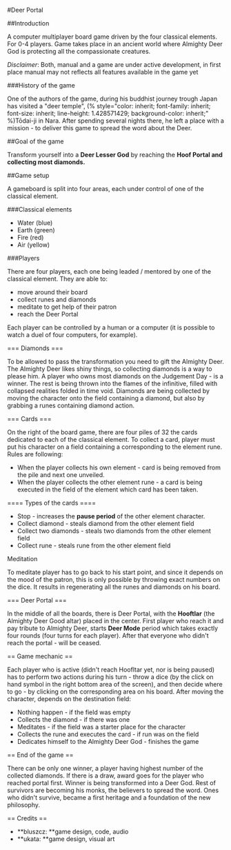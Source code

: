#Deer Portal

##Introduction

A computer multiplayer board game driven by the four classical elements. For 0-4 players. Game takes place in an ancient world where Almighty Deer God is protecting all the compassionate creatures.

*Disclaimer*: Both, manual and a game are under active development, in first place manual may not reflects all features available in the game yet

###History of the game

One of the authors of the game, during his buddhist journey trough Japan has visited a "deer temple", (% style="color: inherit; font-family: inherit; font-size: inherit; line-height: 1.428571429; background-color: inherit;" %)Tōdai-ji in Nara. After spending several nights there, he left a place with a mission - to deliver this game to spread the word about the Deer.

##Goal of the game

Transform yourself into a **Deer Lesser God** by reaching the **Hoof Portal **and collecting most diamonds**.**

##Game setup

A gameboard is split into four areas, each under control of one of the classical element.

###Classical elements

* Water (blue) 
* Earth (green)
* Fire (red)
* Air (yellow)


###Players

There are four players, each one being leaded / mentored by one of the classical element. They are able to:

* move around their board
* collect runes and diamonds
* meditate to get help of their patron 
* reach the Deer Portal 


Each player can be controlled by a human or a computer (it is possible to watch a duel of four computers, for example).

=== Diamonds ===

To be allowed to pass the transformation you need to gift the Almighty Deer. The Almighty Deer likes shiny things, so collecting diamonds is a way to please him. A player who owns most diamonds on the Judgement Day - is a winner. The rest is being thrown into the flames of the infinitive, filled with collapsed realities folded in time void. Diamonds are being collected by moving the character onto the field containing a diamond, but also by grabbing a runes containing diamond action.

=== Cards ===

On the right of the board game, there are four piles of 32 the cards dedicated to each of the classical element. To collect a card, player must put his character on a field containing a corresponding to the element rune. Rules are following:

* When the player collects his own element - card is being removed from the pile and next one unveiled. 
* When the player collects the other element rune - a card is being executed in the field of the element which card has been taken.


==== Types of the cards ====

* Stop - increases the **pause period** of the  other element character. 
* Collect diamond - steals diamond from the other element field 
* Collect two diamonds - steals two diamonds from the other element field 
* Collect rune - steals rune from the other element field 


Meditation


To meditate player has to go back to his start point, and since it depends on the mood of the patron, this is only possible by throwing exact numbers on the dice. It results in regenerating all the runes and diamonds on his board.

=== Deer Portal ===

In the middle of all the boards, there is Deer Portal, with the **Hooftlar** (the Almighty Deer Good altar) placed in the center. First player who reach it and pay tribute to Almighty Deer, starts **Deer Mode** period which takes exactly four rounds (four turns for each player). After that everyone who didn't reach the portal - will be ceased. 


== Game mechanic ==


Each player who is active (didn't reach Hoofltar yet, nor is being paused) has to perform two actions during his turn - throw a dice (by the click on hand symbol in the right bottom area of the screen), and then decide where to go - by clicking on the corresponding area on his board. After moving the character, depends on the destination field:

* Nothing happen - if the field was empty
* Collects the diamond - if there was one 
* Meditates - if the field was a starter place for the character
* Collects the rune and executes the card - if run was on the field
* Dedicates himself to the Almighty Deer God - finishes the game


== End of the game ==

There can be only one winner, a player having highest number of the collected diamonds. If there is a draw, award goes for the player who reached portal first. Winner is being transformed into a Deer God. Rest of survivors are becoming his monks, the believers to spread the word. Ones who didn't survive, became a first heritage and a foundation of the new philosophy. 

== Credits ==


* **bluszcz: **game design, code, audio
* **ukata: **game design, visual art

 
